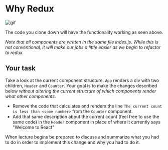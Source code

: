 # Why Redux

![gif](http://g.recordit.co/53HPpuHZ5p.gif)

The code you clone down will have the functionality working as seen above.  

_Note that all components are written in the same file index.js. While this is not conventional, it will make our jobs a little easier as we begin to refactor to redux._

## Your task

Take a look at the current component structure. `App` renders a div with two children, `Header` and `Counter`.  Your goal is to make the changes described below _without altering the current structure of which components render what other components._

* Remove the code that calculates and renders the line `The current count is less than <some number>` from the `Counter` component.
* Add that same description about the current count (feel free to use the same code) in the `Header` component in place of where it currently says "Welcome to React"

When lecture begins be prepared to discuss and summarize what you had to do in order to implement this change and why you had to do it.
